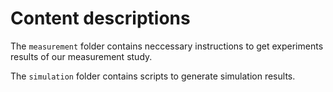 # Content descriptions

The `measurement` folder contains neccessary instructions to get experiments results of our measurement study.

The `simulation` folder contains scripts to generate simulation results. 